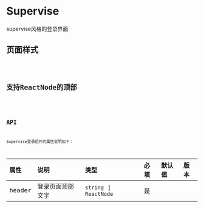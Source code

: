 # Supervise

supervise风格的登录界面

## 页面样式

<code src="./demo/index" />

## 支持ReactNode的顶部

<code src="./demo/customHeader" />

## API

Supervise登录组件的属性说明如下：

| 属性 | 说明 | 类型 | 必填 | 默认值 | 版本 |
| :---- | :---- | :---- | :---- | :---- | :---- |
| header | 登录页面顶部文字 | `string` &#124; `ReactNode` | 是 |  |
